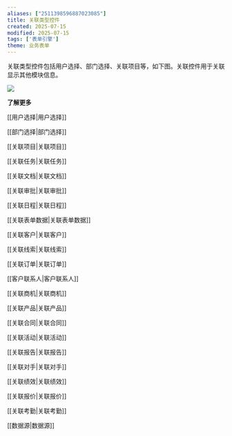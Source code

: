 ```yaml
---
aliases: ["2511398596887023085"]
title: 关联类型控件
created: 2025-07-15
modified: 2025-07-15
tags: ['表单引擎']
theme: 业务表单
---
```


关联类型控件包括用户选择、部门选择、关联项目等，如下图。关联控件用于关联显示其他模块信息。

![](954611e5e93f4cdcc669f36e3d5e8581.jpg)

**了解更多**

[[用户选择|用户选择]]

[[部门选择|部门选择]]

[[关联项目|关联项目]]

[[关联任务|关联任务]]

[[关联文档|关联文档]]

[[关联审批|关联审批]]

[[关联日程|关联日程]]

[[关联表单数据|关联表单数据]]

[[关联客户|关联客户]]

[[关联线索|关联线索]]

[[关联订单|关联订单]]

[[客户联系人|客户联系人]]

[[关联商机|关联商机]]

[[关联产品|关联产品]]

[[关联合同|关联合同]]

[[关联活动|关联活动]]

[[关联报告|关联报告]]

[[关联对手|关联对手]]

[[关联绩效|关联绩效]]

[[关联报价|关联报价]]

[[关联考勤|关联考勤]]

[[数据源|数据源]]